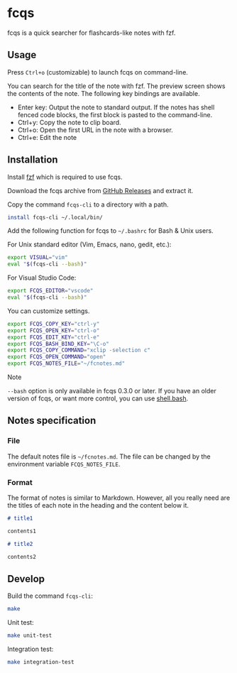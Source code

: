 # fcqs

fcqs is a quick searcher for flashcards-like notes with fzf.

## Usage

Press `Ctrl+o` (customizable) to launch fcqs on command-line.

You can search for the title of the note with fzf.
The preview screen shows the contents of the note.
The following key bindings are available.

- Enter key: Output the note to standard output.
  If the notes has shell fenced code blocks, the first block is pasted to the command-line.
- Ctrl+y: Copy the note to clip board.
- Ctrl+o: Open the first URL in the note with a browser.
- Ctrl+e: Edit the note

## Installation

Install [fzf](https://github.com/junegunn/fzf) which is required to use fcqs.

Download the fcqs archive from [GitHub Releases](https://github.com/yendo/fcqs/releases) and extract it.

Copy the command `fcqs-cli` to a directory with a path.

``` sh
install fcqs-cli ~/.local/bin/
```

Add the following function for fcqs to `~/.bashrc` for Bash & Unix users.

For Unix standard editor (Vim, Emacs, nano, gedit, etc.):

``` bash
export VISUAL="vim"
eval "$(fcqs-cli --bash)"
```

For Visual Studio Code:

``` bash
export FCQS_EDITOR="vscode"
eval "$(fcqs-cli --bash)"
```

You can customize settings.

``` bash
export FCQS_COPY_KEY="ctrl-y"
export FCQS_OPEN_KEY="ctrl-o"
export FCQS_EDIT_KEY="ctrl-e"
export FCQS_BASH_BIND_KEY="\C-o"
export FCQS_COPY_COMMAND="xclip -selection c"
export FCQS_OPEN_COMMAND="open"
export FCQS_NOTES_FILE="~/fcnotes.md"
```

> [!NOTE]
> `--bash` option is only available in fcqs 0.3.0 or later.
> If you have an older version of fcqs, or want more control,
> you can use [shell.bash](shell.bash).

## Notes specification

### File

The default notes file is `~/fcnotes.md`.
The file can be changed by the environment variable `FCQS_NOTES_FILE`.

### Format

The format of notes is similar to Markdown.
However, all you really need are the titles of each note in the heading
and the content below it.

``` markdown
# title1

contents1

# title2

contents2
```

## Develop

Build the command `fcqs-cli`:

``` sh
make
```

Unit test:

``` sh
make unit-test
```

Integration test:

``` sh
make integration-test
```
